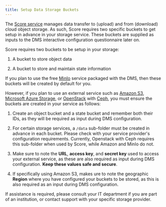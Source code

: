 ```yaml
---
title: Setup Data Storage Buckets
---
```


The [Score service](/documentation/score) manages data transfer to (upload) and from (download) cloud object storage.  As such, Score requires two specific buckets to get setup in advance in your storage service.  These buckets are supplied as inputs to the DMS interactive configuration questionnaire later on.

Score requires two buckets to be setup in your storage:

1. A bucket to store object data


2. A bucket to store and maintain state information

If you plan to use the free [MinIo](https://min.io/) service packaged with the DMS, then these buckets will be created by default for you.

However, if you plan to use an external service such as [Amazon S3](https://aws.amazon.com/s3/), [Microsoft Azure Storage](https://azure.microsoft.com/en-ca/services/storage/), or [OpenStack](https://www.openstack.org/) with [Ceph](https://ceph.io/), you must ensure the buckets are created in your service as follows:

1. Create an object bucket and a state bucket and remember both their IDs, as they will be required as input during DMS configuration.


2. For certain storage services, a `/data` sub-folder must be created in advance in each bucket.  Please check with your service provider's configuration requirements.  Currently, Openstack with Ceph requires this sub-folder when used by Score, while Amazon and MinIo do not.


3. Make sure to note the **URL**, **access key**, and **secret key** used to access your external service, as these are also required as input during DMS configuration.  **Keep these values safe and secure**.


4. If specifically using Amazon S3, makes ure to note the geographic **Region** where you have configured your buckets to be stored, as this is also required as an input during DMS configuration.

If assistance is required, please consult your IT department if you are part of an institution, or contact support with your specific storage provider.
